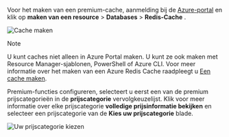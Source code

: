 Voor het maken van een premium-cache, aanmelding bij de [Azure-portal](https://portal.azure.com) en klik op **maken van een resource** > **Databases** > **Redis-Cache** .

![Cache maken](media/redis-cache-premium-create/redis-cache-new-cache-menu.png)

> [!NOTE]
> U kunt caches niet alleen in Azure Portal maken. U kunt ze ook maken met Resource Manager-sjablonen, PowerShell of Azure CLI. Voor meer informatie over het maken van een Azure Redis Cache raadpleegt u [Een cache maken](../articles/redis-cache/cache-dotnet-how-to-use-azure-redis-cache.md#create-a-cache).
> 
> 

Premium-functies configureren, selecteert u eerst een van de premium prijscategorieën in de **prijscategorie** vervolgkeuzelijst. Klik voor meer informatie over elke prijscategorie **volledige prijsinformatie bekijken** en selecteer een prijscategorie van de **Kies uw prijscategorie** blade.

![Uw prijscategorie kiezen](media/redis-cache-premium-create/redis-cache-premium-pricing-tier.png)

